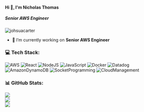 #### Hi 👋, I'm Nicholas Thomas
##### **Senior AWS Engineer**

<p align="left"> <img src="https://komarev.com/ghpvc/?username=johsuacarter&label=Profile%20views&color=0e75b6&style=flat" alt="johsuacarter" /> </p>

- 🔭 I’m currently working on **Senior AWS Engineer**

### 💻 Tech Stack:
![AWS](https://img.shields.io/badge/AWS-%23FF9900.svg?style=flat&logo=amazon-aws&logoColor=white) ![React](https://img.shields.io/badge/react-%2320232a.svg?style=flat&logo=react&logoColor=%2361DAFB) ![NodeJS](https://img.shields.io/badge/node.js-6DA55F?style=flat&logo=node.js&logoColor=white) ![JavaScript](https://img.shields.io/badge/javascript-%23323330.svg?style=flat&logo=javascript&logoColor=%23F7DF1E) ![Docker](https://img.shields.io/badge/docker-%230db7ed.svg?style=flat&logo=docker&logoColor=white) ![Datadog](https://img.shields.io/badge/datadog-%23632CA6.svg?style=flat&logo=datadog&logoColor=white) ![AmazonDynamoDB](https://img.shields.io/badge/AmazonDynamoDB-%23039BE5.svg?style=flat&logo=amazondynamoDB) ![SocketProgramming](https://img.shields.io/badge/SocketProgramming-%23000000.svg?style=flat&logo=SocketProgramming&logoColor=#00C7B7) ![CloudManagement](https://img.shields.io/badge/CloudManagement-%46E3B7.svg?style=flat&logo=CloudManagement&logoColor=white)

### 📊 GitHub Stats:
![](https://github-readme-stats.vercel.app/api?username=nicktom1034&theme=radical&hide_border=false&include_all_commits=false&count_private=false)<br/>
![](https://github-readme-streak-stats.herokuapp.com/?user=nicktom1034&theme=radical&hide_border=false)<br/>
![](https://github-readme-stats.vercel.app/api/top-langs/?username=nicktom1034&theme=radical&hide_border=false&include_all_commits=false&count_private=false&layout=compact)
